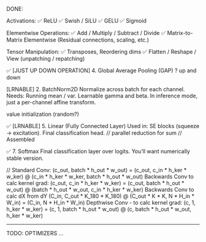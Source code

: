 DONE:

Activations:
    ✅ ReLU
    ✅ Swish / SiLU
    ✅ GELU
    ✅ Sigmoid

Elementwise Operations:
    ✅ Add / Multiply / Subtract / Divide
    ✅ Matrix-to-Matrix Elementwise (Residual connections, scaling, etc.)

Tensor Manipulation:
    ✅ Transposes, Reordering dims
    ✅ Flatten / Reshape / View (unpatching / repatching)


✅ [JUST UP DOWN OPERATION] 
4. Global Average Pooling (GAP) ? 
    up and down


[LRNABLE] 2. BatchNorm2D
    Normalize across batch for each channel.
    Needs:
        Running mean / var.
        Learnable gamma and beta.
    In inference mode, just a per-channel affine transform.


value initialization (random?)



✅ [LRNABLE] 5. Linear (Fully Connected Layer) 
    Used in:
        SE blocks (squeeze → excitation).
        Final classification head.
    // parallel reduction for sum
    // Assembled


✅ 7. Softmax
    Final classification layer over logits.
    You’ll want numerically stable version.

// Standard Conv:
(c_out, batch * h_out * w_out) = (c_out, c_in * h_ker * w_ker) @ (c_in * h_ker * w_ker, batch * h_out * w_out)
Backwards Conv to calc kernel grad:
(c_out, c_in * h_ker * w_ker) = (c_out, batch * h_out * w_out) @ (batch * h_out * w_out, c_in * h_ker * w_ker)
Backwards Conv to calc dX from dY
(C_in, C_out * K_180 * K_180) @ (C_out * K * K, N * H_in * W_in) = (C_in, N * H_in * W_in)
Depthwise Conv - to calc kernel grad:
(c, 1, h_ker * w_ker) = (c, 1, batch * h_out * w_out) @ (c, batch * h_out * w_out, h_ker * w_ker)




---



TODO:
OPTIMIZERS ...

